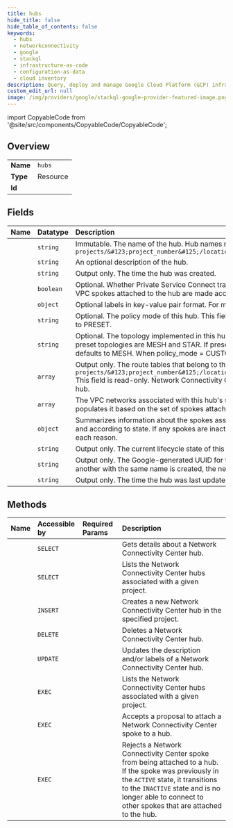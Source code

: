 ```yaml
---
title: hubs
hide_title: false
hide_table_of_contents: false
keywords:
  - hubs
  - networkconnectivity
  - google    
  - stackql
  - infrastructure-as-code
  - configuration-as-data
  - cloud inventory
description: Query, deploy and manage Google Cloud Platform (GCP) infrastructure and resources using SQL
custom_edit_url: null
image: /img/providers/google/stackql-google-provider-featured-image.png
---
```


import CopyableCode from '@site/src/components/CopyableCode/CopyableCode';




## Overview
<table><tbody>
<tr><td><b>Name</b></td><td><code>hubs</code></td></tr>
<tr><td><b>Type</b></td><td>Resource</td></tr>
<tr><td><b>Id</b></td><td><CopyableCode code="google.networkconnectivity.hubs" /></td></tr>
</tbody></table>

## Fields
| Name | Datatype | Description |
|:-----|:---------|:------------|
| <CopyableCode code="name" /> | `string` | Immutable. The name of the hub. Hub names must be unique. They use the following form: `projects/&#123;project_number&#125;/locations/global/hubs/&#123;hub_id&#125;` |
| <CopyableCode code="description" /> | `string` | An optional description of the hub. |
| <CopyableCode code="createTime" /> | `string` | Output only. The time the hub was created. |
| <CopyableCode code="exportPsc" /> | `boolean` | Optional. Whether Private Service Connect transitivity is enabled for the hub. If true, Private Service Connect endpoints in VPC spokes attached to the hub are made accessible to other VPC spokes attached to the hub. The default value is false. |
| <CopyableCode code="labels" /> | `object` | Optional labels in key-value pair format. For more information about labels, see [Requirements for labels](https://cloud.google.com/resource-manager/docs/creating-managing-labels#requirements). |
| <CopyableCode code="policyMode" /> | `string` | Optional. The policy mode of this hub. This field can be either PRESET or CUSTOM. If unspecified, the policy_mode defaults to PRESET. |
| <CopyableCode code="presetTopology" /> | `string` | Optional. The topology implemented in this hub. Currently, this field is only used when policy_mode = PRESET. The available preset topologies are MESH and STAR. If preset_topology is unspecified and policy_mode = PRESET, the preset_topology defaults to MESH. When policy_mode = CUSTOM, the preset_topology is set to PRESET_TOPOLOGY_UNSPECIFIED. |
| <CopyableCode code="routeTables" /> | `array` | Output only. The route tables that belong to this hub. They use the following form: `projects/&#123;project_number&#125;/locations/global/hubs/&#123;hub_id&#125;/routeTables/&#123;route_table_id&#125;` This field is read-only. Network Connectivity Center automatically populates it based on the route tables nested under the hub. |
| <CopyableCode code="routingVpcs" /> | `array` | The VPC networks associated with this hub's spokes. This field is read-only. Network Connectivity Center automatically populates it based on the set of spokes attached to the hub. |
| <CopyableCode code="spokeSummary" /> | `object` | Summarizes information about the spokes associated with a hub. The summary includes a count of spokes according to type and according to state. If any spokes are inactive, the summary also lists the reasons they are inactive, including a count for each reason. |
| <CopyableCode code="state" /> | `string` | Output only. The current lifecycle state of this hub. |
| <CopyableCode code="uniqueId" /> | `string` | Output only. The Google-generated UUID for the hub. This value is unique across all hub resources. If a hub is deleted and another with the same name is created, the new hub is assigned a different unique_id. |
| <CopyableCode code="updateTime" /> | `string` | Output only. The time the hub was last updated. |
## Methods
| Name | Accessible by | Required Params | Description |
|:-----|:--------------|:----------------|:------------|
| <CopyableCode code="get" /> | `SELECT` | <CopyableCode code="hubsId, projectsId" /> | Gets details about a Network Connectivity Center hub. |
| <CopyableCode code="list" /> | `SELECT` | <CopyableCode code="projectsId" /> | Lists the Network Connectivity Center hubs associated with a given project. |
| <CopyableCode code="create" /> | `INSERT` | <CopyableCode code="projectsId" /> | Creates a new Network Connectivity Center hub in the specified project. |
| <CopyableCode code="delete" /> | `DELETE` | <CopyableCode code="hubsId, projectsId" /> | Deletes a Network Connectivity Center hub. |
| <CopyableCode code="patch" /> | `UPDATE` | <CopyableCode code="hubsId, projectsId" /> | Updates the description and/or labels of a Network Connectivity Center hub. |
| <CopyableCode code="_list" /> | `EXEC` | <CopyableCode code="projectsId" /> | Lists the Network Connectivity Center hubs associated with a given project. |
| <CopyableCode code="accept_spoke" /> | `EXEC` | <CopyableCode code="hubsId, projectsId" /> | Accepts a proposal to attach a Network Connectivity Center spoke to a hub. |
| <CopyableCode code="reject_spoke" /> | `EXEC` | <CopyableCode code="hubsId, projectsId" /> | Rejects a Network Connectivity Center spoke from being attached to a hub. If the spoke was previously in the `ACTIVE` state, it transitions to the `INACTIVE` state and is no longer able to connect to other spokes that are attached to the hub. |
